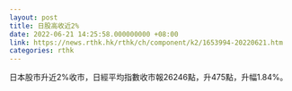 ```yaml
---
layout: post
title: 日股高收近2%
date: 2022-06-21 14:25:58.000000000 +08:00
link: https://news.rthk.hk/rthk/ch/component/k2/1653994-20220621.htm
categories: rthk
---
```


日本股市升近2%收市，日經平均指數收市報26246點，升475點，升幅1.84%。
